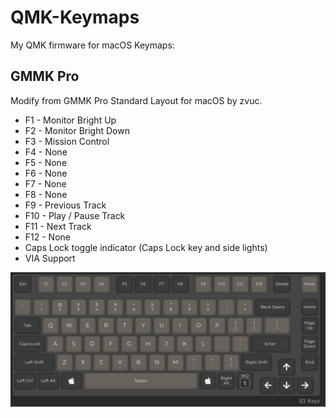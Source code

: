 # QMK-Keymaps

My QMK firmware for macOS Keymaps:

## GMMK Pro

Modify from GMMK Pro Standard Layout for macOS by zvuc.

* F1 - Monitor Bright Up
* F2 - Monitor Bright Down
* F3 - Mission Control
* F4 - None
* F5 - None
* F6 - None
* F7 - None
* F8 - None
* F9 - Previous Track
* F10 - Play / Pause Track
* F11 - Next Track
* F12 - None
* Caps Lock toggle indicator (Caps Lock key and side lights)
* VIA Support

![Screenshot](image/GMMK_PRO.png)


